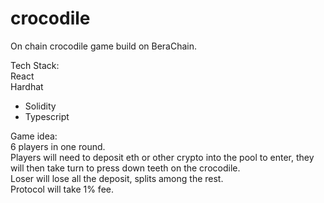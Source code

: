 # crocodile

On chain crocodile game build on BeraChain.

Tech Stack: <br>
React <br>
Hardhat
- Solidity
- Typescript

Game idea: <br>
6 players in one round. <br>
Players will need to deposit eth or other crypto into the pool to enter, they will then take turn to press down teeth on the crocodile. <br>
Loser will lose all the deposit, splits among the rest. <br>
Protocol will take 1% fee. <br>
